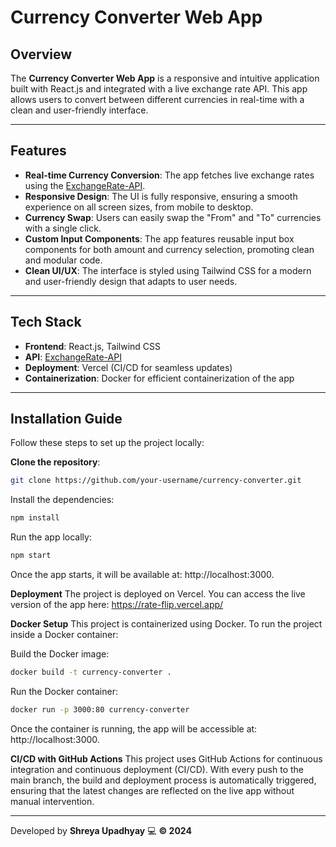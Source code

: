 # **Currency Converter Web App**

## **Overview**

The **Currency Converter Web App** is a responsive and intuitive application built with React.js and integrated with a live exchange rate API. This app allows users to convert between different currencies in real-time with a clean and user-friendly interface.

---

## **Features**

- **Real-time Currency Conversion**: The app fetches live exchange rates using the [ExchangeRate-API](https://www.exchangerate-api.com/).
- **Responsive Design**: The UI is fully responsive, ensuring a smooth experience on all screen sizes, from mobile to desktop.
- **Currency Swap**: Users can easily swap the "From" and "To" currencies with a single click.
- **Custom Input Components**: The app features reusable input box components for both amount and currency selection, promoting clean and modular code.
- **Clean UI/UX**: The interface is styled using Tailwind CSS for a modern and user-friendly design that adapts to user needs.

---

## **Tech Stack**

- **Frontend**: React.js, Tailwind CSS
- **API**: [ExchangeRate-API](https://www.exchangerate-api.com/)
- **Deployment**: Vercel (CI/CD for seamless updates)
- **Containerization**: Docker for efficient containerization of the app

---

## **Installation Guide**

Follow these steps to set up the project locally:

**Clone the repository**:
```bash
git clone https://github.com/your-username/currency-converter.git
```

Install the dependencies:
```bash
npm install
```
Run the app locally:
```bash
npm start
```
Once the app starts, it will be available at: http://localhost:3000.

**Deployment**
The project is deployed on Vercel. You can access the live version of the app here: https://rate-flip.vercel.app/

**Docker Setup**
This project is containerized using Docker. To run the project inside a Docker container:

Build the Docker image:
```bash
docker build -t currency-converter .
```

Run the Docker container:
```bash
docker run -p 3000:80 currency-converter
```

Once the container is running, the app will be accessible at: http://localhost:3000.

**CI/CD with GitHub Actions**
This project uses GitHub Actions for continuous integration and continuous deployment (CI/CD). With every push to the main branch, the build and deployment process is automatically triggered, ensuring that the latest changes are reflected on the live app without manual intervention.


---

Developed by **Shreya Upadhyay** 💻 **© 2024**
